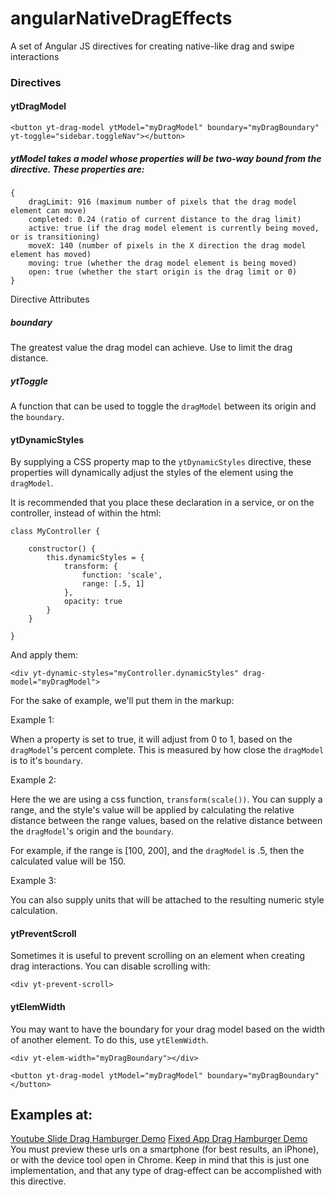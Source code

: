 # angularNativeDragEffects

A set of Angular JS directives for creating native-like drag and swipe interactions

### Directives

#### ytDragModel

	<button yt-drag-model ytModel="myDragModel" boundary="myDragBoundary" yt-toggle="sidebar.toggleNav"></button>

##### ytModel takes a model whose properties will be two-way bound from the directive. These properties are:

	{
		dragLimit: 916 (maximum number of pixels that the drag model element can move)
		completed: 0.24 (ratio of current distance to the drag limit)
		active: true (if the drag model element is currently being moved, or is transitioning)
		moveX: 140 (number of pixels in the X direction the drag model element has moved)
		moving: true (whether the drag model element is being moved)
		open: true (whether the start origin is the drag limit or 0)
	}

Directive Attributes

##### boundary
The greatest value the drag model can achieve. Use to limit the drag distance.

##### ytToggle
A function that can be used to toggle the `dragModel` between its origin and the `boundary`.




#### ytDynamicStyles

By supplying a CSS property map to the `ytDynamicStyles` directive, these properties will dynamically adjust the styles of the element using the `dragModel`.

It is recommended that you place these declaration in a service, or on the controller, instead of within the html:

	class MyController {

		constructor() {
			this.dynamicStyles = {
				transform: {
					function: 'scale',
					range: [.5, 1]
				},
				opacity: true
			}
		}

	}

And apply them:

	<div yt-dynamic-styles="myController.dynamicStyles" drag-model="myDragModel">

For the sake of example, we'll put them in the markup:

Example 1:
	<div yt-dynamic-styles="{opacity: true}" drag-model="myDragModel">

When a property is set to true, it will adjust from 0 to 1, based on the `dragModel`'s percent complete. This is measured by how close the `dragModel` is to it's `boundary`.

Example 2:
	<div yt-dynamic-styles="{transform: { function: 'scale', range: [.5, 1] }}" drag-model="myDragModel">

Here the we are using a css function, `transform(scale())`. You can supply a range, and the style's value will be applied by calculating the relative distance between the range values, based on the relative distance between the `dragModel`'s origin and the `boundary`.

For example, if the range is [100, 200], and the `dragModel` is .5, then the calculated value will be 150.

Example 3:
	<div yt-dynamic-styles="{transform: { function: 'translateX', units: 'px'}}" drag-model="myDragModel">

You can also supply units that will be attached to the resulting numeric style calculation.


#### ytPreventScroll

Sometimes it is useful to prevent scrolling on an element when creating drag interactions. You can disable scrolling with:

	<div yt-prevent-scroll>

#### ytElemWidth

You may want to have the boundary for your drag model based on the width of another element. To do this, use `ytElemWidth`.

	<div yt-elem-width="myDragBoundary"></div>

	<button yt-drag-model ytModel="myDragModel" boundary="myDragBoundary"</button>

## Examples at:
[Youtube Slide Drag Hamburger Demo](http://upinbox.com/UGS/youtube)
[Fixed App Drag Hamburger Demo](http://m.fixed.com/)
You must preview these urls on a smartphone (for best results, an iPhone), or with the device tool open in Chrome. Keep in mind that this is just one implementation, and that any type of drag-effect can be accomplished with this directive.


